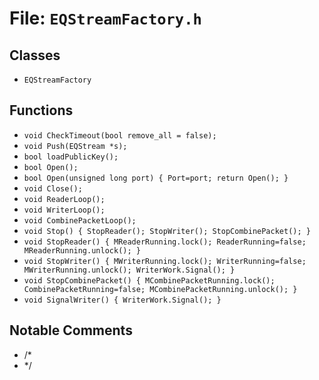 # File: `EQStreamFactory.h`

## Classes

- `EQStreamFactory`

## Functions

- `void CheckTimeout(bool remove_all = false);`
- `void Push(EQStream *s);`
- `bool loadPublicKey();`
- `bool Open();`
- `bool Open(unsigned long port) { Port=port; return Open(); }`
- `void Close();`
- `void ReaderLoop();`
- `void WriterLoop();`
- `void CombinePacketLoop();`
- `void Stop() { StopReader(); StopWriter(); StopCombinePacket(); }`
- `void StopReader() { MReaderRunning.lock(); ReaderRunning=false; MReaderRunning.unlock(); }`
- `void StopWriter() { MWriterRunning.lock(); WriterRunning=false; MWriterRunning.unlock(); WriterWork.Signal(); }`
- `void StopCombinePacket() { MCombinePacketRunning.lock(); CombinePacketRunning=false; MCombinePacketRunning.unlock(); }`
- `void SignalWriter() { WriterWork.Signal(); }`

## Notable Comments

- /*
- */
